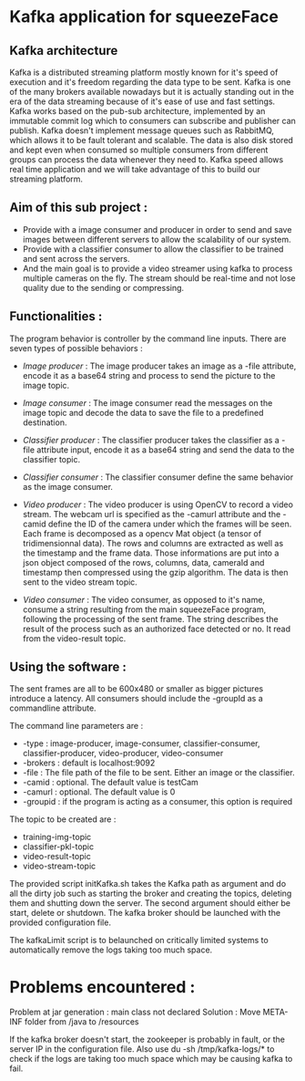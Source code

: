 # Kafka application for squeezeFace

## Kafka architecture

Kafka is a distributed streaming platform mostly known for it's speed of execution and it's freedom regarding the data type to be sent. Kafka is one of the many brokers available nowadays but it is actually standing out
in the era of the data streaming because of it's ease of use and fast settings.
Kafka works based on the pub-sub architecture, implemented by an immutable commit log which to consumers can subscribe and publisher 
can publish. Kafka doesn't implement message queues such as RabbitMQ, which allows it to be fault
tolerant and scalable. The data is also disk stored and kept even when consumed so multiple consumers from different groups 
can process the data whenever they need to.
Kafka speed allows real time application and we will take advantage of this to build our streaming platform.

## Aim of this sub project :

* Provide with a image consumer and producer in order to send and save images between different servers to allow the scalability of our system.
* Provide with a classifier consumer to allow the classifier to be trained and sent across the servers.
* And the main goal is to provide a video streamer using kafka to process multiple cameras on the fly. The stream should be real-time and
not lose quality due to the sending or compressing.

## Functionalities :

The program behavior is controller by the command line inputs. There are seven types of possible behaviors :

* *Image producer* : The image producer takes an image as a -file attribute, encode it as a base64 string and process to send the picture
to the image topic.

* *Image consumer* : The image consumer read the messages on the image topic and decode the data to save the file to a predefined destination.

* *Classifier producer* : The classifier producer takes the classifier as a -file attribute input, encode it as a base64 string and send the data to the 
classifier topic.

* *Classifier consumer* : The classifier consumer define the same behavior as the image consumer.

* *Video producer* : The video producer is using OpenCV to record a video stream. The webcam url is specified as the -camurl attribute 
and the -camid define the ID of the camera under which the frames will be seen. Each frame is decomposed as a opencv Mat object (a tensor of tridimensionnal data).
The rows and columns are extracted as well as the timestamp and the frame data. Those informations are put into a json object composed of the rows, columns, data, cameraId and timestamp then 
compressed using the gzip algorithm. The data is then sent to the video stream topic.

* *Video consumer* :  The video consumer, as opposed to it's name, consume a string resulting from the main squeezeFace program, following the processing of the sent frame.
The string describes the result of the process such as an authorized face detected or no. It read from the video-result topic.

## Using the software :

The sent frames are all to be 600x480 or smaller as bigger pictures introduce a latency.
All consumers should include the -groupId as a commandline attribute.

The command line parameters are :

* -type : image-producer, image-consumer, classifier-consumer, classifier-producer, video-producer, video-consumer
* -brokers : default is localhost:9092
* -file : The file path of the file to be sent. Either an image or the classifier.
* -camid : optional. The default value is testCam
* -camurl : optional. The default value is 0
* -groupid : if the program is acting as a consumer, this option is required

The topic to be created are :

* training-img-topic
* classifier-pkl-topic
* video-result-topic
* video-stream-topic

The provided script initKafka.sh takes the Kafka path as argument and do all the dirty job such as starting the broker and creating the topics, deleting them and shutting down the server.
The second argument should either be start, delete or shutdown.
The kafka broker should be launched with the provided configuration file.

The kafkaLimit script is to belaunched on critically limited systems to automatically remove the logs taking too much space.

# Problems encountered :

Problem at jar generation : main class not declared
Solution : Move META-INF folder from /java to /resources

If the kafka broker doesn't start, the zookeeper is probably in fault, or the server IP in the configuration file. Also use du -sh /tmp/kafka-logs/* to check if the logs are taking too much space
which may be causing kafka to fail.

